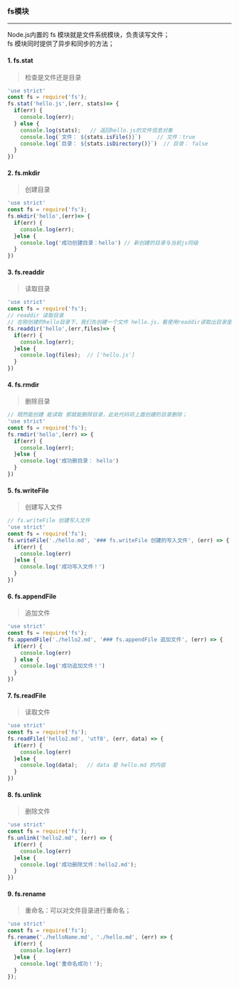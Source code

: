 ### fs模块

---
Node.js内置的 fs 模块就是文件系统模块，负责读写文件；   
fs 模块同时提供了异步和同步的方法；
#### 1. fs.stat
  > 检查是文件还是目录
  ```js
  'use strict'
  const fs = require('fs');
  fs.stat('hello.js',(err, stats)=> {
    if(err) {
      console.log(err);
    } else {
      console.log(stats);   // 返回hello.js的文件信息对象
      console.log(`文件： ${stats.isFile()}`)     // 文件：true
      console.log(`目录： ${stats.isDirectory()}`)  // 目录： false
    }
  })
  ```
#### 2. fs.mkdir
  > 创建目录
  ```js
  'use strict'
  const fs = require('fs');
  fs.mkdir('hello',(err)=> {
    if(err) {
      console.log(err);
    }else {
      console.log('成功创建目录：hello') // 新创建的目录与当前js同级
    }
  })
  
  ```
#### 3. fs.readdir
  > 读取目录
  ```js
  'use strict'
  const fs = require('fs');
  // readdir 读取目录
  // 在刚创建的hello目录下，我们先创建一个文件 hello.js，看使用readdir读取出目录是什么样的；
  fs.readdir('hello',(err,files)=> {
    if(err) {
      console.log(err);
    }else {
      console.log(files);  // ['hello.js']
    }
  })
  ```

#### 4. fs.rmdir
  > 删除目录
  ```js
  // 既然能创建 能读取 那就能删除目录，此处代码将上面创建的目录删除；
  'use strict'
  const fs = require('fs');
  fs.rmdir('hello',(err) => {
    if(err) {
      console.log(err);
    }else {
      console.log('成功删目录： hello')
    }
  })
  ```

#### 5. fs.writeFile
  > 创建写入文件
  ```js
  // fs.writeFile 创建写入文件
  'use strict'
  const fs = require('fs');
  fs.writeFile('./hello.md', '### fs.writeFile 创建的写入文件', (err) => {
    if(err) {
      console.log(err)
    }else {
      console.log('成功写入文件！')
    }
  })

  ```
#### 6. fs.appendFile
  > 追加文件
  ```js
  'use strict'
  const fs = require('fs');
  fs.appendFile('./hello2.md', '### fs.appendFile 追加文件', (err) => {
    if(err) {
      console.log(err)
    } else {
      console.log('成功追加文件！')
    }
  })

  ```
#### 7. fs.readFile
  > 读取文件
  ```js
  'use strict'
  const fs = require('fs');
  fs.readFile('hello2.md', 'utf8', (err, data) => {
    if(err) {
      console.log(err)
    }else {
      console.log(data);   // data 是 hello.md 的内容
    }
  })

  ```
#### 8. fs.unlink
  > 删除文件
  ```js
  'use strict'
  const fs = require('fs');
  fs.unlink('hello2.md', (err) => {
    if(err) {
      console.log(err)
    }else {
      console.log('成功删除文件：hello2.md');
    }
  })
  ```

<h4 id='9-fsrename'>9. fs.rename</h4>

  > 重命名：可以对文件目录进行重命名；
  ```js
  'use strict'
  const fs = require('fs');
  fs.rename('./helloName.md', './hello.md', (err) => {
    if(err) {
      console.log(err)
    }else {
      console.log('重命名成功！');
    }
  });

  ```



